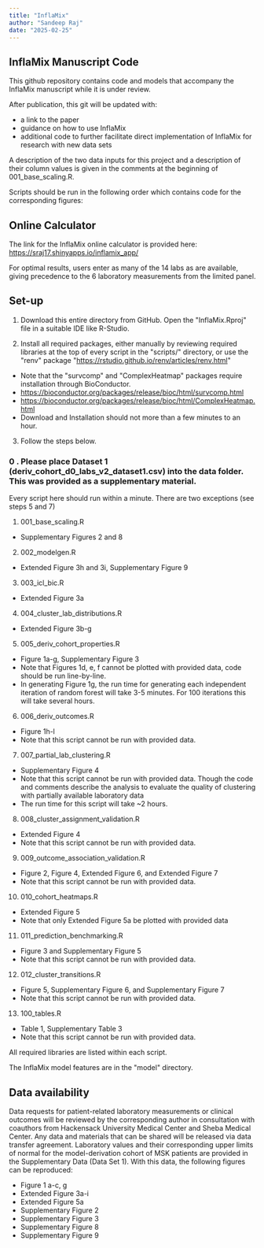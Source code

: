 ```yaml
---
title: "InflaMix"
author: "Sandeep Raj"
date: "2025-02-25"
---
```


## InflaMix Manuscript Code

This github repository contains code and models that accompany the InflaMix manuscript while it is under review. 

After publication, this git will be updated with:
 - a link to the paper
 - guidance on how to use InflaMix
 - additional code to further facilitate direct implementation of InflaMix for research with new data sets

A description of the two data inputs for this project and a description of their column values is given in the comments at the beginning of 001_base_scaling.R. 

Scripts should be run in the following order which contains code for the corresponding figures:

## Online Calculator
The link for the InflaMix online calculator is provided here: https://sraj17.shinyapps.io/inflamix_app/

For optimal results, users enter as many of the 14 labs as are available, giving precedence to the 6 laboratory measurements from the limited panel.

## Set-up

1. Download this entire directory from GitHub. Open the "InflaMix.Rproj" file in a suitable IDE like R-Studio.

2. Install all required packages, either manually by reviewing required libraries at the top of every script in the "scripts/" directory, or use the "renv" package "https://rstudio.github.io/renv/articles/renv.html"
 - Note that the "survcomp" and "ComplexHeatmap" packages require installation through BioConductor.
  - https://bioconductor.org/packages/release/bioc/html/survcomp.html
  - https://bioconductor.org/packages/release/bioc/html/ComplexHeatmap.html 
 - Download and Installation should not more than a few minutes to an hour. 

3. Follow the steps below. 

### 0 . Please place Dataset 1 (deriv_cohort_d0_labs_v2_dataset1.csv) into the data folder. This was provided as a supplementary material. 

Every script here should run within a minute. There are two exceptions (see steps 5 and 7)

1. 001_base_scaling.R 
 - Supplementary Figures 2 and 8

2. 002_modelgen.R 
 - Extended Figure 3h and 3i, Supplementary Figure 9
  
3. 003_icl_bic.R
 - Extended Figure 3a
  
4. 004_cluster_lab_distributions.R
 - Extended Figure 3b-g
  
5. 005_deriv_cohort_properties.R 
  - Figure 1a-g, Supplementary Figure 3
  - Note that Figures 1d, e, f cannot be plotted with provided data, code should be run line-by-line.
  - In generating Figure 1g, the run time for generating each independent iteration of random forest will take 3-5 minutes. For 100 iterations this will take several hours. 
  
6. 006_deriv_outcomes.R
 - Figure 1h-l
 - Note that this script cannot be run with provided data. 
 
7. 007_partial_lab_clustering.R
 - Supplementary Figure 4
 - Note that this script cannot be run with provided data. Though the code and comments describe the analysis to evaluate the quality of clustering with partially available laboratory data 
 - The run time for this script will take ~2 hours. 
 
8. 008_cluster_assignment_validation.R
 - Extended Figure 4
 - Note that this script cannot be run with provided data. 
 
9. 009_outcome_association_validation.R
 - Figure 2, Figure 4, Extended Figure 6, and Extended Figure 7
 - Note that this script cannot be run with provided data. 
 
10. 010_cohort_heatmaps.R
 - Extended Figure 5
 - Note that only Extended Figure 5a be plotted with provided data

11. 011_prediction_benchmarking.R
 - Figure 3 and Supplementary Figure 5
 - Note that this script cannot be run with provided data. 
 
 12. 012_cluster_transitions.R
 - Figure 5, Supplementary Figure 6, and Supplementary Figure 7
 - Note that this script cannot be run with provided data. 
 
 13. 100_tables.R
  - Table 1, Supplementary Table 3
  - Note that this script cannot be run with provided data. 

All required libraries are listed within each script. 

The InflaMix model features are in the "model" directory. 

## Data availability

Data requests for patient-related laboratory measurements or clinical outcomes will be reviewed by the corresponding author in consultation with coauthors from Hackensack University Medical Center and Sheba Medical Center. Any data and materials that can be shared will be released via data transfer agreement. Laboratory values and their corresponding upper limits of normal for the model-derivation cohort of MSK patients are provided in the Supplementary Data (Data Set 1). With this data, the following figures can be reproduced:
 - Figure 1 a-c, g
 - Extended Figure 3a-i
 - Extended Figure 5a
 - Supplementary Figure 2
 - Supplementary Figure 3
 - Supplementary Figure 8
 - Supplementary Figure 9
